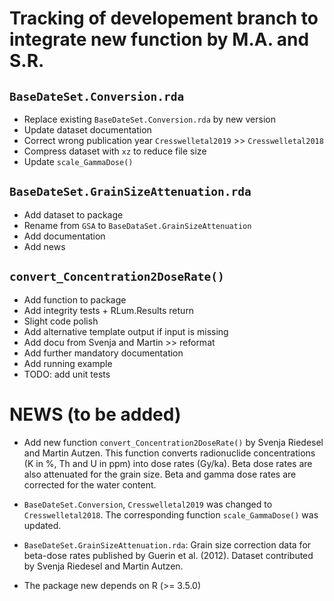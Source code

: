 # Tracking of developement branch to integrate new function by M.A. and S.R. 

## `BaseDateSet.Conversion.rda`
* Replace existing `BaseDateSet.Conversion.rda` by new version
* Update dataset documentation 
* Correct wrong publication year `Cresswelletal2019` >> `Cresswelletal2018`
* Compress dataset with `xz` to reduce file size
* Update `scale_GammaDose()`

## `BaseDateSet.GrainSizeAttenuation.rda`
* Add dataset to package
* Rename from `GSA` to `BaseDataSet.GrainSizeAttenuation`
* Add documentation
* Add news

## `convert_Concentration2DoseRate()`
* Add function to package
* Add integrity tests + RLum.Results return
* Slight code polish
* Add alternative template output if input is missing
* Add docu from Svenja and Martin >> reformat
* Add further mandatory documentation
* Add running example
* TODO: add unit tests 

# NEWS (to be added)

* Add new function `convert_Concentration2DoseRate()` by Svenja Riedesel 
and Martin Autzen. This function converts radionuclide concentrations (K in %, Th and U in ppm) 
into dose rates (Gy/ka). Beta dose rates are also attenuated for the grain size. 
Beta and gamma dose rates are corrected for the water content. 

* `BaseDateSet.Conversion`, `Cresswelletal2019` was changed to `Cresswelletal2018`. 
The corresponding function `scale_GammaDose()` was updated.

* `BaseDateSet.GrainSizeAttenuation.rda`: Grain size correction data for beta-dose 
rates published by Guerin et al. (2012). Dataset contributed by Svenja Riedesel
and Martin Autzen.

* The package new depends on R (>= 3.5.0)
